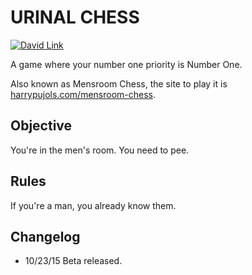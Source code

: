 URINAL CHESS
============

[![David Link](https://david-dm.org/harrypujols/gulp.png)](https://david-dm.org/harrypujols/urinal-chess)

A game where your number one priority is Number One.

Also known as Mensroom Chess, the site to play it is [harrypujols.com/mensroom-chess](http://harrypujols.com/mensroom-chess).

## Objective
You're in the men's room. You need to pee.

## Rules
If you're a man, you already know them.

## Changelog
- 10/23/15 Beta released.
